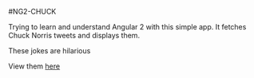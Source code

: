 #NG2-CHUCK

Trying to learn and understand Angular 2 with this simple app.
It fetches Chuck Norris tweets and displays them.

These jokes are hilarious

View them [here](https://sheyooo.github.io/ng2-chuck)
